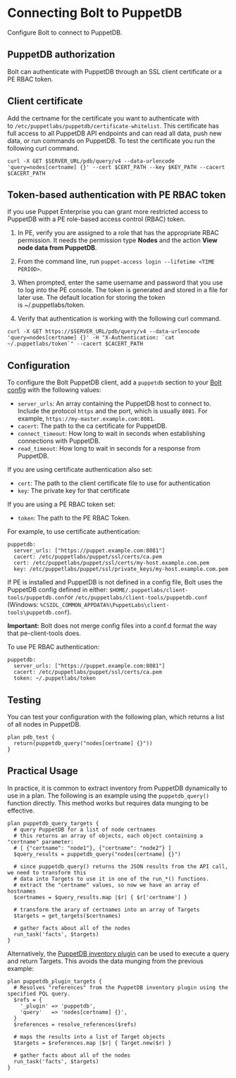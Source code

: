 # Connecting Bolt to PuppetDB

Configure Bolt to connect to PuppetDB.

## PuppetDB authorization

Bolt can authenticate with PuppetDB through an SSL client certificate or a PE
RBAC token.

## Client certificate

Add the certname for the certificate you want to authenticate with
to `/etc/puppetlabs/puppetdb/certificate-whitelist`. This certificate has full
access to all PuppetDB API endpoints and can read all data, push new data, or
run commands on PuppetDB. To test the certificate you run the following curl
command.

```
curl -X GET $SERVER_URL/pdb/query/v4 --data-urlencode 'query=nodes[certname] {}' --cert $CERT_PATH --key $KEY_PATH --cacert $CACERT_PATH
```

## Token-based authentication with PE RBAC token

If you use Puppet Enterprise you can grant more restricted access to PuppetDB
with a PE role-based access control (RBAC) token.

1.  In PE, verify you are assigned to a role that has the appropriate RBAC
    permission. It needs the permission type **Nodes** and the action **View
    node data from PuppetDB**.

2.  From the command line, run `puppet-access login --lifetime <TIME PERIOD>`.

3.  When prompted, enter the same username and password that you use to log into
    the PE console. The token is generated and stored in a file for later use.
    The default location for storing the token is ~/.puppetlabs/token. 

4.  Verify that authentication is working with the following curl command.

```
curl -X GET https://$SERVER_URL/pdb/query/v4 --data-urlencode 'query=nodes[certname] {}' -H "X-Authentication: `cat ~/.puppetlabs/token`" --cacert $CACERT_PATH
```


## Configuration

To configure the Bolt PuppetDB client, add a `puppetdb` section to your [Bolt
config](configuring_bolt.md) with the following values:

-   `server_urls`: An array containing the PuppetDB host to connect to. Include
    the protocol `https` and the port, which is usually `8081`. For example,
    `https://my-master.example.com:8081`.
-   `cacert`: The path to the ca certificate for PuppetDB.
-   `connect_timeout`: How long to wait in seconds when establishing
    connections with PuppetDB.
-   `read_timeout`: How long to wait in seconds for a response from PuppetDB.

If you are using certificate authentication also set:

-   `cert`: The path to the client certificate file to use for authentication
-   `key`: The private key for that certificate

If you are using a PE RBAC token set:

-   `token`: The path to the PE RBAC Token.

For example, to use certificate authentication:

```
puppetdb:
  server_urls: ["https://puppet.example.com:8081"]
  cacert: /etc/puppetlabs/puppet/ssl/certs/ca.pem
  cert: /etc/puppetlabs/puppet/ssl/certs/my-host.example.com.pem
  key: /etc/puppetlabs/puppet/ssl/private_keys/my-host.example.com.pem
```

If PE is installed and PuppetDB is not defined in a config file, Bolt uses the
PuppetDB config defined in either:
`$HOME/.puppetlabs/client-tools/puppetdb.conf`or
`/etc/puppetlabs/client-tools/puppetdb.conf` (Windows:
`%CSIDL_COMMON_APPDATA%\PuppetLabs\client-tools\puppetdb.conf`).

**Important:** Bolt does not merge config files into a conf.d format the way
that pe-client-tools does.

To use PE RBAC authentication:

```
puppetdb:
  server_urls: ["https://puppet.example.com:8081"]
  cacert: /etc/puppetlabs/puppet/ssl/certs/ca.pem
  token: ~/.puppetlabs/token
```

## Testing

You can test your configuration with the following plan, which returns a list of
all nodes in PuppetDB.

```
plan pdb_test {
  return(puppetdb_query("nodes[certname] {}"))
}
```

## Practical Usage

In practice, it is common to extract inventory from PuppetDB dynamically to use
in a plan. The following is an example using the `puppetdb_query()` function
directly. This method works but requires data munging to be effective.

```
plan puppetdb_query_targets {
  # query PuppetDB for a list of node certnames
  # this returns an array of objects, each object containing a "certname" parameter:
  # [ {"certname": "node1"}, {"certname": "node2"} ]
  $query_results = puppetdb_query("nodes[certname] {}")
  
  # since puppetdb_query() returns the JSON results from the API call, we need to transform this
  # data into Targets to use it in one of the run_*() functions.
  # extract the "certname" values, so now we have an array of hostnames
  $certnames = $query_results.map |$r| { $r['certname'] }
  
  # transform the arary of certnames into an array of Targets
  $targets = get_targets($certnames)
  
  # gather facts about all of the nodes
  run_task('facts', $targets)
}
```

Alternatively, the [PuppetDB inventory plugin](using_plugins.md) can be used to
execute a query and return Targets. This avoids the data munging from the
previous example:

```
plan puppetdb_plugin_targets {
  # Resolves "references" from the PuppetDB inventory plugin using the specified PQL query.
  $refs = {
    '_plugin' => 'puppetdb',
    'query'   => 'nodes[certname] {}',
  }
  $references = resolve_references($refs)
  
  # maps the results into a list of Target objects
  $targets = $references.map |$r| { Target.new($r) }
  
  # gather facts about all of the nodes
  run_task('facts', $targets)
}
```

